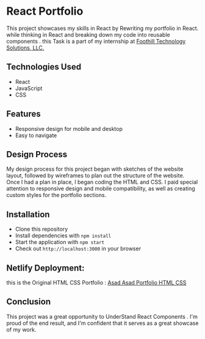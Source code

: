 # React Portfolio
This project showcases my skills in React by Rewriting my portfolio in React. while thinking in React and breaking down my code into reusable components .
this Task is a part of my internship at <a href="https://www.foothillsolutions.com">Foothill Technology Solutions, LLC.</a>

## Technologies Used
- React
- JavaScript
- CSS

## Features
- Responsive design for mobile and desktop
- Easy to navigate

## Design Process
My design process for this project began with sketches of the website layout, followed by wireframes to plan out the structure of the website. Once I had a plan in place, I began coding the HTML and CSS. I paid special attention to responsive design and mobile compatibility, as well as creating custom styles for the portfolio sections.

## Installation

- Clone this repository 
- Install dependencies with `npm install` 
- Start the application with `npm start` 
- Check out `http://localhost:3000` in your browser

## Netlify Deployment: 

this is the Original HTML CSS Portfolio :
<a href="https://asad-asad-portfolio.netlify.app">Asad Asad Portfolio HTML CSS</a>

## Conclusion
This project was a great opportunity to UnderStand React Components . I'm proud of the end result, and I'm confident that it serves as a great showcase of my work.
